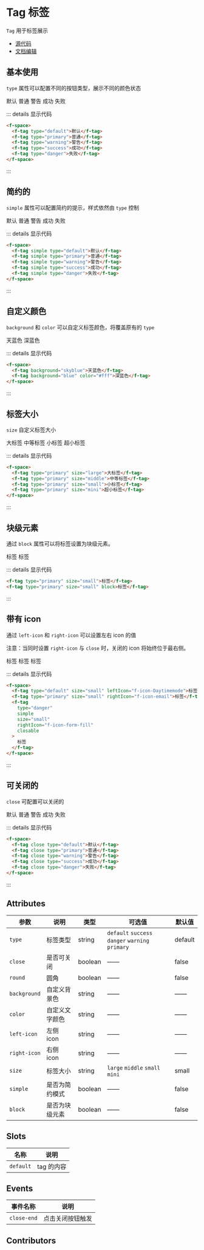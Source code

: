 # Tag 标签

`Tag` 用于标签展示

- [源代码](https://github.com/FightingDesign/fighting-design/tree/master/packages/fighting-components/tag)
- [文档编辑](https://github.com/FightingDesign/fighting-design/blob/master/docs/docs/components/tag.md)

## 基本使用

`type` 属性可以配置不同的按钮类型，展示不同的颜色状态

<f-space>
  <f-tag type="default">默认</f-tag>
  <f-tag type="primary">普通</f-tag>
  <f-tag type="warning">警告</f-tag>
  <f-tag type="success">成功</f-tag>
  <f-tag type="danger">失败</f-tag>
</f-space>

::: details 显示代码

```html
<f-space>
  <f-tag type="default">默认</f-tag>
  <f-tag type="primary">普通</f-tag>
  <f-tag type="warning">警告</f-tag>
  <f-tag type="success">成功</f-tag>
  <f-tag type="danger">失败</f-tag>
</f-space>
```

:::

## 简约的

`simple` 属性可以配置简约的提示，样式依然由 `type` 控制

<f-space>
  <f-tag simple type="default">默认</f-tag>
  <f-tag simple type="primary">普通</f-tag>
  <f-tag simple type="warning">警告</f-tag>
  <f-tag simple type="success">成功</f-tag>
  <f-tag simple type="danger">失败</f-tag>
</f-space>

::: details 显示代码

```html
<f-space>
  <f-tag simple type="default">默认</f-tag>
  <f-tag simple type="primary">普通</f-tag>
  <f-tag simple type="warning">警告</f-tag>
  <f-tag simple type="success">成功</f-tag>
  <f-tag simple type="danger">失败</f-tag>
</f-space>
```

:::

## 自定义颜色

`background` 和 `color` 可以自定义标签颜色，将覆盖原有的 `type`

<f-space>
  <f-tag background="skyblue">天蓝色</f-tag>
  <f-tag background="blue" color="#fff">深蓝色</f-tag>
</f-space>

::: details 显示代码

```html
<f-space>
  <f-tag background="skyblue">天蓝色</f-tag>
  <f-tag background="blue" color="#fff">深蓝色</f-tag>
</f-space>
```

:::

## 标签大小

`size` 自定义标签大小

<f-space>
  <f-tag type="primary" size="large">大标签</f-tag>
  <f-tag type="primary" size="middle">中等标签</f-tag>
  <f-tag type="primary" size="small">小标签</f-tag>
  <f-tag type="primary" size="mini">超小标签</f-tag>
</f-space>

::: details 显示代码

```html
<f-space>
  <f-tag type="primary" size="large">大标签</f-tag>
  <f-tag type="primary" size="middle">中等标签</f-tag>
  <f-tag type="primary" size="small">小标签</f-tag>
  <f-tag type="primary" size="mini">超小标签</f-tag>
</f-space>
```

:::

## 块级元素

通过 `block` 属性可以将标签设置为块级元素。

<f-tag type="primary" size="small">标签</f-tag>
<f-tag type="primary" size="small" block>标签</f-tag>

::: details 显示代码

```html
<f-tag type="primary" size="small">标签</f-tag>
<f-tag type="primary" size="small" block>标签</f-tag>
```

:::

## 带有 icon

通过 `left-icon` 和 `right-icon` 可以设置左右 icon 的值

注意：当同时设置 `right-icon` 与 `close` 时，关闭的 icon 将始终位于最右侧。

<f-space>
  <f-tag type="default" size="small" leftIcon="f-icon-Daytimemode">标签</f-tag>
  <f-tag type="primary" size="small" rightIcon="f-icon-email">标签</f-tag>
  <f-tag type="danger" simple size="small" rightIcon="f-icon-form-fill" close>标签</f-tag>
</f-space>

::: details 显示代码

```html
<f-space>
  <f-tag type="default" size="small" leftIcon="f-icon-Daytimemode">标签</f-tag>
  <f-tag type="primary" size="small" rightIcon="f-icon-email">标签</f-tag>
  <f-tag
    type="danger"
    simple
    size="small"
    rightIcon="f-icon-form-fill"
    closable
  >
    标签
  </f-tag>
</f-space>
```

:::

## 可关闭的

`close` 可配置可以关闭的

<f-space>
  <f-tag close type="default">默认</f-tag>
  <f-tag close type="primary">普通</f-tag>
  <f-tag close type="warning">警告</f-tag>
  <f-tag close type="success">成功</f-tag>
  <f-tag close type="danger">失败</f-tag>
</f-space>

::: details 显示代码

```html
<f-space>
  <f-tag close type="default">默认</f-tag>
  <f-tag close type="primary">普通</f-tag>
  <f-tag close type="warning">警告</f-tag>
  <f-tag close type="success">成功</f-tag>
  <f-tag close type="danger">失败</f-tag>
</f-space>
```

:::

## Attributes

| 参数         | 说明           | 类型    | 可选值                                           | 默认值  |
| ------------ | -------------- | ------- | ------------------------------------------------ | ------- |
| `type`       | 标签类型       | string  | `default` `success` `danger` `warning` `primary` | default |
| `close`      | 是否可关闭     | boolean | ——                                               | false   |
| `round`      | 圆角           | boolean | ——                                               | false   |
| `background` | 自定义背景色   | string  | ——                                               | ——      |
| `color`      | 自定义文字颜色 | string  | ——                                               | ——      |
| `left-icon`  | 左侧 icon      | string  | ——                                               | ——      |
| `right-icon` | 右侧 icon      | string  | ——                                               | ——      |
| `size`       | 标签大小       | string  | `large` `middle` `small` `mini`                  | small   |
| `simple`     | 是否为简约模式 | boolean | ——                                               | false   |
| `block`      | 是否为块级元素 | boolean | ——                                               | false   |

## Slots

| 名称      | 说明       |
| --------- | ---------- |
| `default` | tag 的内容 |

## Events

| 事件名称    | 说明             |
| ----------- | ---------------- |
| `close-end` | 点击关闭按钮触发 |

## Contributors

<a href="https://github.com/Tyh2001" target="_blank">
  <f-avatar round src="https://avatars.githubusercontent.com/u/73180970?v=4" />
</a>

<a href="https://github.com/konvyi" target="_blank">
  <f-avatar round src="https://avatars.githubusercontent.com/u/44802220?v=4" />
</a>
